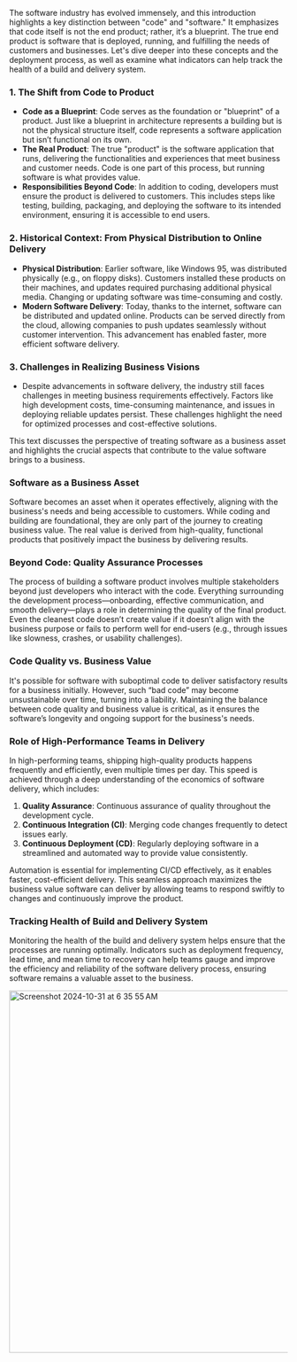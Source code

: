 The software industry has evolved immensely, and this introduction highlights a key distinction between "code" and "software." It emphasizes that code itself is not the end product; rather, it’s a blueprint. The true end product is software that is deployed, running, and fulfilling the needs of customers and businesses. Let's dive deeper into these concepts and the deployment process, as well as examine what indicators can help track the health of a build and delivery system.

### 1. **The Shift from Code to Product**
   - **Code as a Blueprint**: Code serves as the foundation or "blueprint" of a product. Just like a blueprint in architecture represents a building but is not the physical structure itself, code represents a software application but isn’t functional on its own.
   - **The Real Product**: The true "product" is the software application that runs, delivering the functionalities and experiences that meet business and customer needs. Code is one part of this process, but running software is what provides value.
   - **Responsibilities Beyond Code**: In addition to coding, developers must ensure the product is delivered to customers. This includes steps like testing, building, packaging, and deploying the software to its intended environment, ensuring it is accessible to end users.

### 2. **Historical Context: From Physical Distribution to Online Delivery**
   - **Physical Distribution**: Earlier software, like Windows 95, was distributed physically (e.g., on floppy disks). Customers installed these products on their machines, and updates required purchasing additional physical media. Changing or updating software was time-consuming and costly.
   - **Modern Software Delivery**: Today, thanks to the internet, software can be distributed and updated online. Products can be served directly from the cloud, allowing companies to push updates seamlessly without customer intervention. This advancement has enabled faster, more efficient software delivery.

### 3. **Challenges in Realizing Business Visions**
   - Despite advancements in software delivery, the industry still faces challenges in meeting business requirements effectively. Factors like high development costs, time-consuming maintenance, and issues in deploying reliable updates persist. These challenges highlight the need for optimized processes and cost-effective solutions.


This text discusses the perspective of treating software as a business asset and highlights the crucial aspects that contribute to the value software brings to a business.

### Software as a Business Asset
Software becomes an asset when it operates effectively, aligning with the business's needs and being accessible to customers. While coding and building are foundational, they are only part of the journey to creating business value. The real value is derived from high-quality, functional products that positively impact the business by delivering results.

### Beyond Code: Quality Assurance Processes
The process of building a software product involves multiple stakeholders beyond just developers who interact with the code. Everything surrounding the development process—onboarding, effective communication, and smooth delivery—plays a role in determining the quality of the final product. Even the cleanest code doesn’t create value if it doesn’t align with the business purpose or fails to perform well for end-users (e.g., through issues like slowness, crashes, or usability challenges).

### Code Quality vs. Business Value
It's possible for software with suboptimal code to deliver satisfactory results for a business initially. However, such “bad code” may become unsustainable over time, turning into a liability. Maintaining the balance between code quality and business value is critical, as it ensures the software’s longevity and ongoing support for the business's needs.

### Role of High-Performance Teams in Delivery
In high-performing teams, shipping high-quality products happens frequently and efficiently, even multiple times per day. This speed is achieved through a deep understanding of the economics of software delivery, which includes:

1. **Quality Assurance**: Continuous assurance of quality throughout the development cycle.
2. **Continuous Integration (CI)**: Merging code changes frequently to detect issues early.
3. **Continuous Deployment (CD)**: Regularly deploying software in a streamlined and automated way to provide value consistently.

Automation is essential for implementing CI/CD effectively, as it enables faster, cost-efficient delivery. This seamless approach maximizes the business value software can deliver by allowing teams to respond swiftly to changes and continuously improve the product.

### Tracking Health of Build and Delivery System
Monitoring the health of the build and delivery system helps ensure that the processes are running optimally. Indicators such as deployment frequency, lead time, and mean time to recovery can help teams gauge and improve the efficiency and reliability of the software delivery process, ensuring software remains a valuable asset to the business.

<img width="654" alt="Screenshot 2024-10-31 at 6 35 55 AM" src="https://github.com/user-attachments/assets/02ec9456-50fc-4ec5-b415-333e72ed5339">


